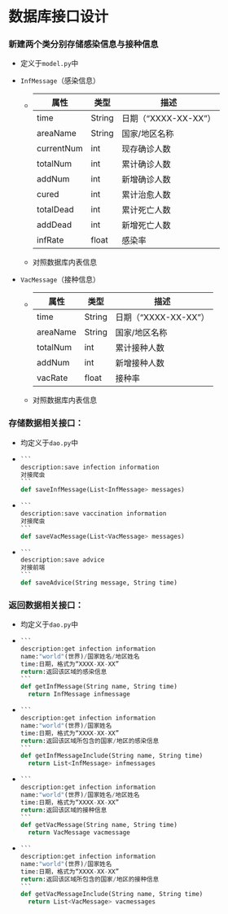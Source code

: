 # 数据库接口设计

### 新建两个类分别存储感染信息与接种信息

* 定义于`model.py`中

* `InfMessage`（感染信息）

  * | 属性       | 类型   | 描述                 |
    | ---------- | ------ | -------------------- |
    | time       | String | 日期（“XXXX-XX-XX”） |
    | areaName   | String | 国家/地区名称        |
    | currentNum | int    | 现存确诊人数         |
    | totalNum   | int    | 累计确诊人数         |
    | addNum     | int    | 新增确诊人数         |
    | cured      | int    | 累计治愈人数         |
    | totalDead  | int    | 累计死亡人数         |
    | addDead    | int    | 新增死亡人数         |
    | infRate    | float  | 感染率               |

  * 对照数据库内表信息

* `VacMessage`（接种信息）

  * | 属性     | 类型   | 描述                 |
    | -------- | ------ | -------------------- |
    | time     | String | 日期（“XXXX-XX-XX”） |
    | areaName | String | 国家/地区名称        |
    | totalNum | int    | 累计接种人数         |
    | addNum   | int    | 新增接种人数         |
    | vacRate  | float  | 接种率               |

  * 对照数据库内表信息

### 存储数据相关接口：

* 均定义于`dao.py`中

* ~~~python
  ```
  description:save infection information
  对接爬虫
  ```
  def saveInfMessage(List<InfMessage> messages)
  ~~~

* ~~~python
  ```
  description:save vaccination information
  对接爬虫
  ```
  def saveVacMessage(List<VacMessage> messages)
  ~~~

* ~~~python
  ```
  description:save advice
  对接前端
  ```
  def saveAdvice(String message, String time)
  ~~~

  

### 返回数据相关接口：

* 均定义于`dao.py`中

* ~~~python
  ```
  description:get infection information
  name:"world"(世界)/国家姓名/地区姓名
  time:日期，格式为“XXXX-XX-XX”
  return:返回该区域的感染信息
  ```
  def getInfMessage(String name, String time)
  	return InfMessage infmessage
  ~~~

  

* ~~~python
  ```
  description:get infection information
  name:"world"(世界)/国家姓名
  time:日期，格式为“XXXX-XX-XX”
  return:返回该区域所包含的国家/地区的感染信息
  ```
  def getInfMessageInclude(String name, String time)
  	return List<InfMessage> infmessages
  ~~~

  

* ~~~python
  ```
  description:get infection information
  name:"world"(世界)/国家姓名/地区姓名
  time:日期，格式为“XXXX-XX-XX”
  return:返回该区域的接种信息
  ```
  def getVacMessage(String name, String time)
  	return VacMessage vacmessage
  ~~~

  

* ~~~python
  ```
  description:get infection information
  name:"world"(世界)/国家姓名
  time:日期，格式为“XXXX-XX-XX”
  return:返回该区域所包含的国家/地区的接种信息
  ```
  def getVacMessageInclude(String name, String time)
  	return List<VacMessage> vacmessages
  ~~~

  